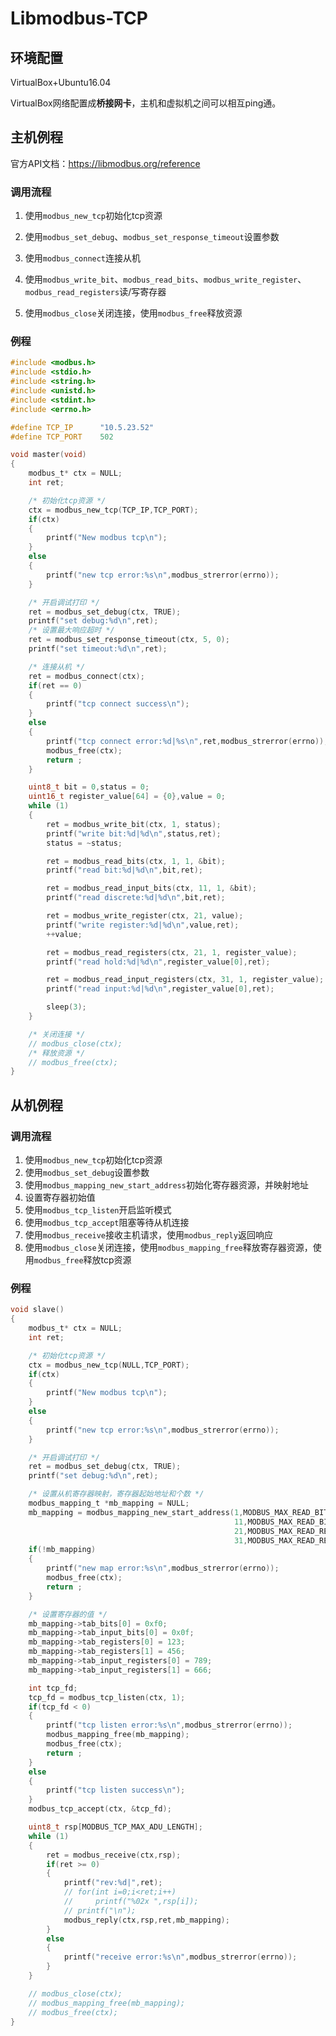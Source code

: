 # Libmodbus-TCP

## 环境配置

VirtualBox+Ubuntu16.04

VirtualBox网络配置成**桥接网卡**，主机和虚拟机之间可以相互ping通。

## 主机例程

官方API文档：<https://libmodbus.org/reference>

### 调用流程

1. 使用`modbus_new_tcp`初始化tcp资源

2. 使用`modbus_set_debug`、`modbus_set_response_timeout`设置参数

3. 使用`modbus_connect`连接从机

4. 使用`modbus_write_bit`、`modbus_read_bits`、`modbus_write_register`、`modbus_read_registers`读/写寄存器

5. 使用`modbus_close`关闭连接，使用`modbus_free`释放资源

### 例程

```c
#include <modbus.h>
#include <stdio.h>
#include <string.h>
#include <unistd.h>
#include <stdint.h>
#include <errno.h>

#define TCP_IP      "10.5.23.52"
#define TCP_PORT    502

void master(void)
{
    modbus_t* ctx = NULL;
    int ret;

    /* 初始化tcp资源 */
    ctx = modbus_new_tcp(TCP_IP,TCP_PORT);
    if(ctx)
    {
        printf("New modbus tcp\n");
    }
    else
    {
        printf("new tcp error:%s\n",modbus_strerror(errno));
    }

    /* 开启调试打印 */
    ret = modbus_set_debug(ctx, TRUE);
    printf("set debug:%d\n",ret);
    /* 设置最大响应超时 */
    ret = modbus_set_response_timeout(ctx, 5, 0);
    printf("set timeout:%d\n",ret);

    /* 连接从机 */
    ret = modbus_connect(ctx);
    if(ret == 0)
    {
        printf("tcp connect success\n");
    }
    else
    {
        printf("tcp connect error:%d|%s\n",ret,modbus_strerror(errno));
        modbus_free(ctx);
        return ;
    }

    uint8_t bit = 0,status = 0;
    uint16_t register_value[64] = {0},value = 0;
    while (1)
    {
        ret = modbus_write_bit(ctx, 1, status);
        printf("write bit:%d|%d\n",status,ret);
        status = ~status;

        ret = modbus_read_bits(ctx, 1, 1, &bit);
        printf("read bit:%d|%d\n",bit,ret);

        ret = modbus_read_input_bits(ctx, 11, 1, &bit);
        printf("read discrete:%d|%d\n",bit,ret);

        ret = modbus_write_register(ctx, 21, value);
        printf("write register:%d|%d\n",value,ret);
        ++value;

        ret = modbus_read_registers(ctx, 21, 1, register_value);
        printf("read hold:%d|%d\n",register_value[0],ret);

        ret = modbus_read_input_registers(ctx, 31, 1, register_value);
        printf("read input:%d|%d\n",register_value[0],ret);

        sleep(3);
    }

    /* 关闭连接 */
    // modbus_close(ctx);
    /* 释放资源 */
    // modbus_free(ctx);
}
```

## 从机例程

### 调用流程

1. 使用`modbus_new_tcp`初始化tcp资源
2. 使用`modbus_set_debug`设置参数
3. 使用`modbus_mapping_new_start_address`初始化寄存器资源，并映射地址
4. 设置寄存器初始值
5. 使用`modbus_tcp_listen`开启监听模式
6. 使用`modbus_tcp_accept`阻塞等待从机连接
7. 使用`modbus_receive`接收主机请求，使用`modbus_reply`返回响应
8. 使用`modbus_close`关闭连接，使用`modbus_mapping_free`释放寄存器资源，使用`modbus_free`释放tcp资源

### 例程

```c
void slave()
{
    modbus_t* ctx = NULL;
    int ret;

    /* 初始化tcp资源 */
    ctx = modbus_new_tcp(NULL,TCP_PORT);
    if(ctx)
    {
        printf("New modbus tcp\n");
    }
    else
    {
        printf("new tcp error:%s\n",modbus_strerror(errno));
    }

    /* 开启调试打印 */
    ret = modbus_set_debug(ctx, TRUE);
    printf("set debug:%d\n",ret);

    /* 设置从机寄存器映射，寄存器起始地址和个数 */
    modbus_mapping_t *mb_mapping = NULL;
    mb_mapping = modbus_mapping_new_start_address(1,MODBUS_MAX_READ_BITS,
                                                  11,MODBUS_MAX_READ_BITS,
                                                  21,MODBUS_MAX_READ_REGISTERS,
                                                  31,MODBUS_MAX_READ_REGISTERS);
    if(!mb_mapping)
    {
        printf("new map error:%s\n",modbus_strerror(errno));
        modbus_free(ctx);
        return ;
    }

    /* 设置寄存器的值 */
    mb_mapping->tab_bits[0] = 0xf0;
    mb_mapping->tab_input_bits[0] = 0x0f;
    mb_mapping->tab_registers[0] = 123;
    mb_mapping->tab_registers[1] = 456;
    mb_mapping->tab_input_registers[0] = 789;
    mb_mapping->tab_input_registers[1] = 666;

    int tcp_fd;
    tcp_fd = modbus_tcp_listen(ctx, 1);
    if(tcp_fd < 0)
    {
        printf("tcp listen error:%s\n",modbus_strerror(errno));
        modbus_mapping_free(mb_mapping);
        modbus_free(ctx);
        return ;
    }
    else
    {
        printf("tcp listen success\n");
    }
    modbus_tcp_accept(ctx, &tcp_fd);

    uint8_t rsp[MODBUS_TCP_MAX_ADU_LENGTH];
    while (1)
    {
        ret = modbus_receive(ctx,rsp);
        if(ret >= 0)
        {
            printf("rev:%d|",ret);
            // for(int i=0;i<ret;i++)
            //     printf("%02x ",rsp[i]);
            // printf("\n");
            modbus_reply(ctx,rsp,ret,mb_mapping);
        }
        else
        {
            printf("receive error:%s\n",modbus_strerror(errno));
        }
    }

    // modbus_close(ctx);
    // modbus_mapping_free(mb_mapping);
    // modbus_free(ctx);
}
```
